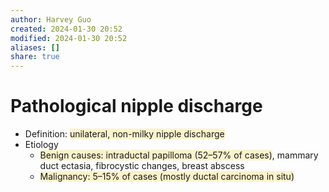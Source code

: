 ```yaml
---
author: Harvey Guo
created: 2024-01-30 20:52
modified: 2024-01-30 20:52
aliases: []
share: true
---
```

# Pathological nipple discharge
- Definition: <span style="background:rgba(240, 200, 0, 0.2)">unilateral, non-milky nipple discharge</span>
- Etiology
	- <span style="background:rgba(240, 200, 0, 0.2)">Benign causes: intraductal papilloma (52–57% of cases)</span>, mammary duct ectasia, fibrocystic changes, breast abscess
	- <span style="background:rgba(240, 200, 0, 0.2)">Malignancy: 5–15% of cases (mostly ductal carcinoma in situ)</span>

